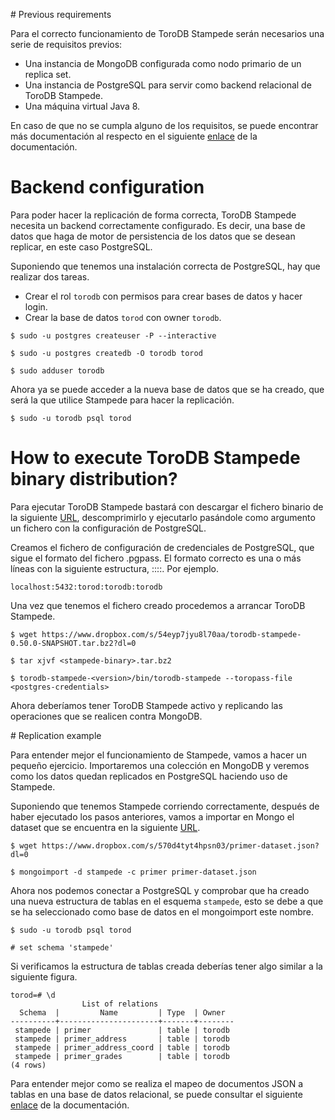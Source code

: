 # Previous requirements

Para el correcto funcionamiento de ToroDB Stampede serán necesarios una serie de requisitos previos:

* Una instancia de MongoDB configurada como nodo primario de un replica set.
* Una instancia de PostgreSQL para servir como backend relacional de ToroDB Stampede.
* Una máquina virtual Java 8.

En caso de que no se cumpla alguno de los requisitos, se puede encontrar más documentación al respecto en el siguiente [enlace](installation.md) de la documentación.

# Backend configuration

Para poder hacer la replicación de forma correcta, ToroDB Stampede necesita un backend correctamente configurado. Es decir, una base de datos que haga de motor de persistencia de los datos que se desean replicar, en este caso PostgreSQL.

Suponiendo que tenemos una instalación correcta de PostgreSQL, hay que realizar dos tareas.

* Crear el rol `torodb` con permisos para crear bases de datos y hacer login.
* Crear la base de datos `torod` con owner `torodb`.

```
$ sudo -u postgres createuser -P --interactive

$ sudo -u postgres createdb -O torodb torod

$ sudo adduser torodb
```

Ahora ya se puede acceder a la nueva base de datos que se ha creado, que será la que utilice Stampede para hacer la replicación.

```
$ sudo -u torodb psql torod
```

# How to execute ToroDB Stampede binary distribution?

Para ejecutar ToroDB Stampede bastará con descargar el fichero binario de la siguiente [URL](https://www.dropbox.com/s/54eyp7jyu8l70aa/torodb-stampede-0.50.0-SNAPSHOT.tar.bz2?dl=0), descomprimirlo y ejecutarlo pasándole como argumento un fichero con la configuración de PostgreSQL.

Creamos el fichero de configuración de credenciales de PostgreSQL, que sigue el formato del fichero .pgpass. El formato correcto es una o más líneas con la siguiente estructura, <host>:<port>:<database>:<user>:<password>. Por ejemplo.

```
localhost:5432:torod:torodb:torodb
```

Una vez que tenemos el fichero creado procedemos a arrancar ToroDB Stampede.

```
$ wget https://www.dropbox.com/s/54eyp7jyu8l70aa/torodb-stampede-0.50.0-SNAPSHOT.tar.bz2?dl=0

$ tar xjvf <stampede-binary>.tar.bz2

$ torodb-stampede-<version>/bin/torodb-stampede --toropass-file <postgres-credentials>
```

Ahora deberíamos tener ToroDB Stampede activo y replicando las operaciones que se realicen contra MongoDB.

# Replication example

Para entender mejor el funcionamiento de Stampede, vamos a hacer un pequeño ejercicio. Importaremos una colección en MongoDB y veremos como los datos quedan replicados en PostgreSQL haciendo uso de Stampede.

Suponiendo que tenemos Stampede corriendo correctamente, después de haber ejecutado los pasos anteriores, vamos a importar en Mongo el dataset que se encuentra en la siguiente [URL](https://www.dropbox.com/s/570d4tyt4hpsn03/primer-dataset.json?dl=0).

```
$ wget https://www.dropbox.com/s/570d4tyt4hpsn03/primer-dataset.json?dl=0

$ mongoimport -d stampede -c primer primer-dataset.json
```

Ahora nos podemos conectar a PostgreSQL y comprobar que ha creado una nueva estructura de tablas en el esquema `stampede`, esto se debe a que se ha seleccionado como base de datos en el mongoimport este nombre.

```
$ sudo -u torodb psql torod

# set schema 'stampede'
```

Si verificamos la estructura de tablas creada deberías tener algo similar a la siguiente figura.

```
torod=# \d
                List of relations
  Schema  |         Name         | Type  | Owner  
----------+----------------------+-------+--------
 stampede | primer               | table | torodb
 stampede | primer_address       | table | torodb
 stampede | primer_address_coord | table | torodb
 stampede | primer_grades        | table | torodb
(4 rows)
```

Para entender mejor como se realiza el mapeo de documentos JSON a tablas en una base de datos relacional, se puede consultar el siguiente [enlace](how-to-use.md) de la documentación.
